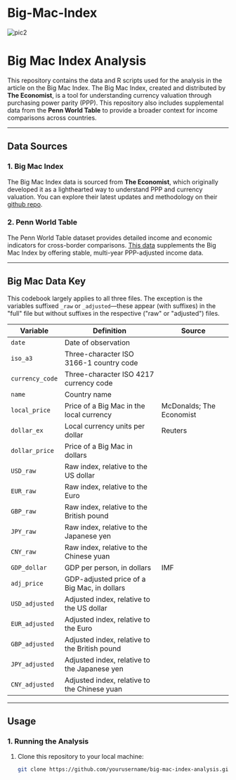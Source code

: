 # Big-Mac-Index

![pic2](https://github.com/user-attachments/assets/0920517d-68e9-4c2a-847b-0118048fb752)

# Big Mac Index Analysis

This repository contains the data and R scripts used for the analysis in the article on the Big Mac Index. The Big Mac Index, created and distributed by **The Economist**, is a tool for understanding currency valuation through purchasing power parity (PPP). This repository also includes supplemental data from the **Penn World Table** to provide a broader context for income comparisons across countries.

---

## **Data Sources**
### **1. Big Mac Index**
The Big Mac Index data is sourced from **The Economist**, which originally developed it as a lighthearted way to understand PPP and currency valuation. You can explore their latest updates and methodology on their [github repo](https://github.com/TheEconomist/big-mac-data).

### **2. Penn World Table**
The Penn World Table dataset provides detailed income and economic indicators for cross-border comparisons. [This data](https://www.rug.nl/ggdc/productivity/pwt/?lang=en) supplements the Big Mac Index by offering stable, multi-year PPP-adjusted income data.

---

## Big Mac Data Key

This codebook largely applies to all three files. The exception is the variables suffixed `_raw` or `_adjusted`—these appear (with suffixes) in the "full" file but without suffixes in the respective ("raw" or "adjusted") files.

| **Variable**      | **Definition**                                     | **Source**               |
|--------------------|---------------------------------------------------|--------------------------|
| `date`            | Date of observation                               |                          |
| `iso_a3`          | Three-character ISO 3166-1 country code           |                          |
| `currency_code`   | Three-character ISO 4217 currency code            |                          |
| `name`            | Country name                                      |                          |
| `local_price`     | Price of a Big Mac in the local currency           | McDonalds; The Economist |
| `dollar_ex`       | Local currency units per dollar                   | Reuters                  |
| `dollar_price`    | Price of a Big Mac in dollars                     |                          |
| `USD_raw`         | Raw index, relative to the US dollar              |                          |
| `EUR_raw`         | Raw index, relative to the Euro                   |                          |
| `GBP_raw`         | Raw index, relative to the British pound          |                          |
| `JPY_raw`         | Raw index, relative to the Japanese yen           |                          |
| `CNY_raw`         | Raw index, relative to the Chinese yuan           |                          |
| `GDP_dollar`      | GDP per person, in dollars                        | IMF                      |
| `adj_price`       | GDP-adjusted price of a Big Mac, in dollars       |                          |
| `USD_adjusted`    | Adjusted index, relative to the US dollar         |                          |
| `EUR_adjusted`    | Adjusted index, relative to the Euro              |                          |
| `GBP_adjusted`    | Adjusted index, relative to the British pound     |                          |
| `JPY_adjusted`    | Adjusted index, relative to the Japanese yen      |                          |
| `CNY_adjusted`    | Adjusted index, relative to the Chinese yuan      |                          |

---

## **Usage**
### **1. Running the Analysis**
1. Clone this repository to your local machine:
   ```bash
   git clone https://github.com/yourusername/big-mac-index-analysis.git
